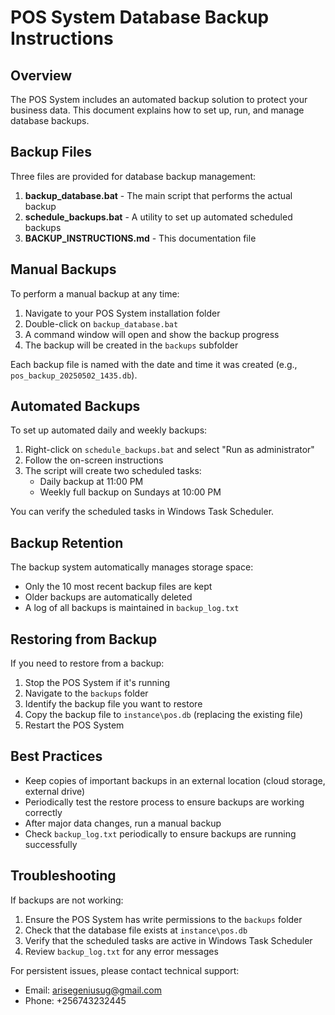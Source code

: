 # POS System Database Backup Instructions

## Overview

The POS System includes an automated backup solution to protect your business data. This document explains how to set up, run, and manage database backups.

## Backup Files

Three files are provided for database backup management:

1. **backup_database.bat** - The main script that performs the actual backup
2. **schedule_backups.bat** - A utility to set up automated scheduled backups
3. **BACKUP_INSTRUCTIONS.md** - This documentation file

## Manual Backups

To perform a manual backup at any time:

1. Navigate to your POS System installation folder
2. Double-click on `backup_database.bat`
3. A command window will open and show the backup progress
4. The backup will be created in the `backups` subfolder

Each backup file is named with the date and time it was created (e.g., `pos_backup_20250502_1435.db`).

## Automated Backups

To set up automated daily and weekly backups:

1. Right-click on `schedule_backups.bat` and select "Run as administrator"
2. Follow the on-screen instructions
3. The script will create two scheduled tasks:
   - Daily backup at 11:00 PM
   - Weekly full backup on Sundays at 10:00 PM

You can verify the scheduled tasks in Windows Task Scheduler.

## Backup Retention

The backup system automatically manages storage space:

- Only the 10 most recent backup files are kept
- Older backups are automatically deleted
- A log of all backups is maintained in `backup_log.txt`

## Restoring from Backup

If you need to restore from a backup:

1. Stop the POS System if it's running
2. Navigate to the `backups` folder
3. Identify the backup file you want to restore
4. Copy the backup file to `instance\pos.db` (replacing the existing file)
5. Restart the POS System

## Best Practices

- Keep copies of important backups in an external location (cloud storage, external drive)
- Periodically test the restore process to ensure backups are working correctly
- After major data changes, run a manual backup
- Check `backup_log.txt` periodically to ensure backups are running successfully

## Troubleshooting

If backups are not working:

1. Ensure the POS System has write permissions to the `backups` folder
2. Check that the database file exists at `instance\pos.db`
3. Verify that the scheduled tasks are active in Windows Task Scheduler
4. Review `backup_log.txt` for any error messages

For persistent issues, please contact technical support:
- Email: arisegeniusug@gmail.com
- Phone: +256743232445 